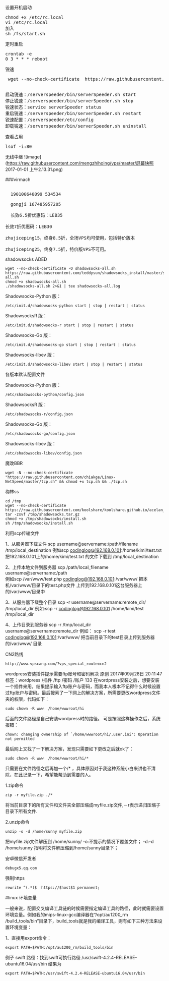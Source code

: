 

设置开机启动
<pre>
chmod +x /etc/rc.local  
vi /etc/rc.local  
加入  
sh /fs/start.sh  
</pre>

定时重启  
<pre>
crontab -e
0 3 * * * reboot
</pre>

锐速
<pre>
 wget --no-check-certificate  https://raw.githubusercontent.com/91yun/serverspeeder/master/serverspeeder-all.sh && bash serverspeeder-all.sh  
</pre>  
 

<pre> 
启动锐速：/serverspeeder/bin/serverSpeeder.sh start
停止锐速：/serverspeeder/bin/serverSpeeder.sh stop
锐速状态：service serverSpeeder status
重启锐速：/serverspeeder/bin/serverSpeeder.sh restart
锐速配置：/serverspeeder/etc/config
卸载锐速：/serverspeeder/bin/serverSpeeder.sh uninstall
</pre>

查看占用  
<pre>
lsof -i:80    
</pre>


无线中继
![image](https://raw.githubusercontent.com/mengzhihoing/vps/master/屏幕快照 2017-01-01 上午2.13.31.png)  
  
###virmach   
  <pre>  
  190100640099 534534
  
  gongji 167485957205
  
  长效6.5折优惠码：LEB35

长效7折优惠码：LEB30

zhujiceping15，终身8.5折，全场VPS均可使用，包括特价版本

zhujiceping25，终身7.5折，特价版VPS不可用。
</pre>  




shadowsocks ADED
```
wget --no-check-certificate -O shadowsocks-all.sh https://raw.githubusercontent.com/teddysun/shadowsocks_install/master/shadowsocks-all.sh
chmod +x shadowsocks-all.sh
./shadowsocks-all.sh 2>&1 | tee shadowsocks-all.log
```

Shadowsocks-Python 版：
```
/etc/init.d/shadowsocks-python start | stop | restart | status
```
ShadowsocksR 版：
```
/etc/init.d/shadowsocks-r start | stop | restart | status
```
Shadowsocks-Go 版：
```
/etc/init.d/shadowsocks-go start | stop | restart | status
```
Shadowsocks-libev 版：
```
/etc/init.d/shadowsocks-libev start | stop | restart | status
```
各版本默认配置文件 

Shadowsocks-Python 版：
```
/etc/shadowsocks-python/config.json
```

ShadowsocksR 版：
```
/etc/shadowsocks-r/config.json
```
Shadowsocks-Go 版：
```
/etc/shadowsocks-go/config.json
```
Shadowsocks-libev 版：
```
/etc/shadowsocks-libev/config.json
```


魔改BBR
```
wget -N --no-check-certificate "https://raw.githubusercontent.com/chiakge/Linux-NetSpeed/master/tcp.sh" && chmod +x tcp.sh && ./tcp.sh

```

梅林ss
```
cd /tmp
wget --no-check-certificate https://raw.githubusercontent.com/koolshare/koolshare.github.io/acelan_softcenter_ui/shadowsocks/shadowsocks.tar.gz
tar -zxvf /tmp/shadowsocks.tar.gz
chmod +x /tmp/shadowsocks/install.sh
sh /tmp/shadowsocks/install.sh
```

利用scp传输文件

  1、从服务器下载文件
  scp username@servername:/path/filename /tmp/local_destination
  例如scp codinglog@192.168.0.101:/home/kimi/test.txt  把192.168.0.101上的/home/kimi/test.txt
  的文件下载到 /tmp/local_destination



   2、上传本地文件到服务器
  scp /path/local_filename username@servername:/path  
  例如scp /var/www/test.php  codinglog@192.168.0.101:/var/www/  把本机/var/www/目录下的test.php文件
  上传到192.168.0.101这台服务器上的/var/www/目录中
  
  3、从服务器下载整个目录
      scp -r username@servername:remote_dir/ /tmp/local_dir 
    例如:scp -r codinglog@192.168.0.101 /home/kimi/test  /tmp/local_dir
  
  4、上传目录到服务器
      scp  -r /tmp/local_dir username@servername:remote_dir
      例如：
      scp -r test      codinglog@192.168.0.101:/var/www/   把当前目录下的test目录上传到服务器
      的/var/www/ 目录
      
    
CN2路线
```
http://www.vpscang.com/?vps_special_route=cn2
```

wordpress安装插件提示需要ftp账号和密码解决
原创 2017年09月28日 20:11:47 标签：wordpress /插件 /ftp /密码 /账户 133
      在wordpress安装之后，想要安装一个插件来用，结果提示输入ftp账户与密码，而我本人根本不记得什么时候设置过ftp账户与密码。最后搜索了一下网上的解决方案，所需要更改wordpress文件夹的权限，代码如下：

```
sudo chown -R www  /home/wwwroot/hi
```
后面的文件路径是自己安装wordpress时的路径。
可是按照这样操作之后，系统报错：
```
chown: changing ownership of `/home/wwwroot/hi/.user.ini': Operation not permitted
```
最后网上又找了一下解决方案，发现只需要如下更改之后就ok了：
```
sudo chown -R www  /home/wwwroot/hi/* 
```
只需要在文件路径之后再加一个/* ，具体原因对于我这种系统小白来讲也不清除，在此记录一下，希望能帮助到需要的人。


1.zip命令
```
zip -r myfile.zip ./*
```
将当前目录下的所有文件和文件夹全部压缩成myfile.zip文件,－r表示递归压缩子目录下所有文件.

2.unzip命令
```
unzip -o -d /home/sunny myfile.zip
```
把myfile.zip文件解压到 /home/sunny/
-o:不提示的情况下覆盖文件；
-d:-d /home/sunny 指明将文件解压缩到/home/sunny目录下；

安卓微信开发者
```
debugx5.qq.com
```

强制https
```
rewrite ^(.*)$  https://$host$1 permanent;
```


#linux 环境变量

 一般来说，配置交叉编译工具链的时候需要指定编译工具的路径，此时就需要设置环境变量。例如我的mips-linux-gcc编译器在“/opt/au1200_rm /build_tools/bin”目录下，build_tools就是我的编译工具，则有如下三种方法来设置环境变量：

1、直接用export命令：
```
export PATH=$PATH:/opt/au1200_rm/build_tools/bin
```

例子 swift 路径：找到swift可执行路径 /usr/swift-4.2.4-RELEASE-ubuntu16.04/usr/bin
结果为
```
export PATH=$PATH:/usr/swift-4.2.4-RELEASE-ubuntu16.04/usr/bin
```
